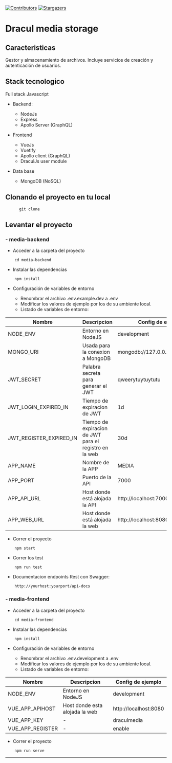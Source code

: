 [![Contributors][contributors-shield]][contributors-url]
[![Stargazers][stars-shield]][stars-url]

# Dracul media storage

## Caracteristicas

Gestor y almacenamiento de archivos.
Incluye servicios de creación y autenticación de usuarios.

## Stack tecnologico

Full stack Javascript

- Backend:
    - NodeJs
    - Express
    - Apollo Server (GraphQL)

- Frontend
  - VueJs
  - Vuetify
  - Apollo client (GraphQL)
  - DraculJs user module
  
- Data base
  - MongoDB (NoSQL)


## Clonando el proyecto en tu local

``` 
      git clone
``` 

## Levantar el proyecto 

### - media-backend

- Acceder a la carpeta del proyecto

``` 
    cd media-backend
``` 

- Instalar las dependencias

``` 
    npm install
``` 

- Configuración de variables de entorno

    - Renombrar el archivo .env.example.dev a .env
    - Modificar los valores de ejemplo por los de su ambiente local.
    - Listado de variables de entorno:

Nombre  | Descripcion| Config de ejemplo |
------- | -------------| --------------|
NODE_ENV  | Entorno en NodeJS | development|
MONGO_URI  | Usada para la conexion a MongoDB | mongodb://127.0.0.1:27017/media |
JWT_SECRET | Palabra secreta para generar el JWT   |qweerytuytuytutu |
JWT_LOGIN_EXPIRED_IN  | Tiempo de expiracion de JWT | 1d|
JWT_REGISTER_EXPIRED_IN  | Tiempo de expiracion de JWT para el registro en la web | 30d |
APP_NAME  | Nombre de la APP | MEDIA |
APP_PORT  | Puerto de la API  | 7000 |
APP_API_URL |  Host donde está alojada la API |http://localhost:7000 |
APP_WEB_URL |  Host donde está alojada la web |http://localhost:8080 |


- Correr el proyecto

``` 
    npm start
```


- Correr los test

``` 
    npm run test
``` 

- Documentacion endpoints Rest con Swagger:

``` 
    http://yourhost:yourport/api-docs
``` 

### - media-frontend

- Acceder a la carpeta del proyecto

``` 
    cd media-frontend
``` 

- Instalar las dependencias

``` 
    npm install
``` 

- Configuración de variables de entorno

    - Renombrar el archivo .env.development a .env
    - Modificar los valores de ejemplo por los de su ambiente local.
    - Listado de variables de entorno:

Nombre  | Descripcion| Config de ejemplo |
------- | -------------| --------------|
NODE_ENV  | Entorno en NodeJS | development|
VUE_APP_APIHOST  | Host donde esta alojada la web  | http://localhost:8080 |
VUE_APP_KEY |  - |draculmedia |
VUE_APP_REGISTER |  - |enable |

- Correr el proyecto

``` 
    npm run serve
```

---

<!-- MARKDOWN LINKS & IMAGES -->
<!-- https://www.markdownguide.org/basic-syntax/#reference-style-links -->

[stars-shield]: https://img.shields.io/github/stars/draculjs/modular-framework.svg?style=flat-square

[stars-url]: https://github.com/draculjs/modular-framework/stargazers

[contributors-shield]: https://img.shields.io/github/contributors/draculjs/modular-framework.svg?style=flat-square

[contributors-url]: https://github.com/draculjs/modular-framework/graphs/contributors
